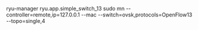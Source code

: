 ryu-manager ryu.app.simple_switch_13
sudo mn --controller=remote,ip=127.0.0.1 --mac --switch=ovsk,protocols=OpenFlow13 --topo=single,4
